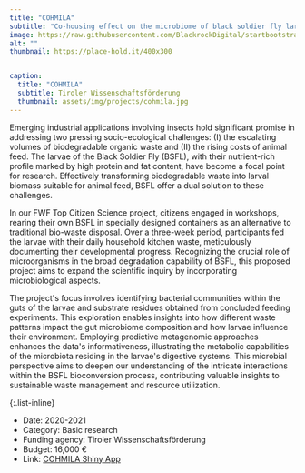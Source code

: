 ```yaml
---
title: "COHMILA"
subtitle: "Co-housing effect on the microbiome of black soldier fly larvae"
image: https://raw.githubusercontent.com/BlackrockDigital/startbootstrap-agency/master/src/assets/img/portfolio/01-full.jpg
alt: ""
thumbnail: https://place-hold.it/400x300


caption:
  title: "COHMILA"
  subtitle: Tiroler Wissenschaftsförderung
  thumbnail: assets/img/projects/cohmila.jpg
---
```


Emerging industrial applications involving insects hold significant promise in addressing two pressing socio-ecological challenges: (I) the escalating volumes of biodegradable organic waste and (II) the rising costs of animal feed. The larvae of the Black Soldier Fly (BSFL), with their nutrient-rich profile marked by high protein and fat content, have become a focal point for research. Effectively transforming biodegradable waste into larval biomass suitable for animal feed, BSFL offer a dual solution to these challenges.

In our FWF Top Citizen Science project, citizens engaged in workshops, rearing their own BSFL in specially designed containers as an alternative to traditional bio-waste disposal. Over a three-week period, participants fed the larvae with their daily household kitchen waste, meticulously documenting their developmental progress. Recognizing the crucial role of microorganisms in the broad degradation capability of BSFL, this proposed project aims to expand the scientific inquiry by incorporating microbiological aspects.

The project's focus involves identifying bacterial communities within the guts of the larvae and substrate residues obtained from concluded feeding experiments. This exploration enables insights into how different waste patterns impact the gut microbiome composition and how larvae influence their environment. Employing predictive metagenomic approaches enhances the data's informativeness, illustrating the metabolic capabilities of the microbiota residing in the larvae's digestive systems. This microbial perspective aims to deepen our understanding of the intricate interactions within the BSFL bioconversion process, contributing valuable insights to sustainable waste management and resource utilization.

{:.list-inline}

- Date: 2020-2021
- Category: Basic research
- Funding agency: Tiroler Wissenschaftsförderung
- Budget: 16,000 €
- Link: [COHMILA Shiny App](https://tklammsteiner.shinyapps.io/cohmila-app/)

